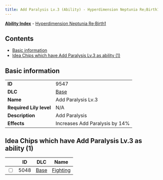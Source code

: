 ```yaml
---
title: Add Paralysis Lv.3 (Ability) - Hyperdimension Neptunia Re;Birth1
---
```


[**Ability Index**](/neptunia/rb1/ability/index.html) - [Hyperdimension Neptunia Re;Birth1](/neptunia/rb1)

## Contents

- [Basic information](#basic-information)
- [Idea Chips which have Add Paralysis Lv.3 as ability (1)](#idea-chips-which-have-add-paralysis-lv3-as-ability-1)

## Basic information

|   |   |
| -- | -- |
| **ID** | 9547 |
| **DLC** | [Base](/neptunia/rb1/dlc/1-base.html) |
| **Name** | Add Paralysis Lv.3 |
| **Required Lily level** | N/A |
| **Description** | Add Paralysis |
| **Effects** | Increases Add Paralysis by 14% |


## Idea Chips which have Add Paralysis Lv.3 as ability (1)

|    | ID | DLC | Name |
| -- | -- | --- | ---- |
| <input type="checkbox" id="rb1-item-1-5048" class="trackbox" /> | 5048 | [Base](/neptunia/rb1/dlc/1-base.html) | [Fighting](/neptunia/rb1/item/1-5048-fighting.html) |
